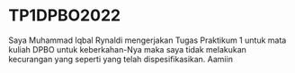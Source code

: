# TP1DPBO2022

Saya Muhammad Iqbal Rynaldi mengerjakan Tugas Praktikum 1 untuk mata kuliah DPBO untuk keberkahan-Nya maka saya tidak melakukan kecurangan yang seperti yang telah dispesifikasikan. Aamiin
